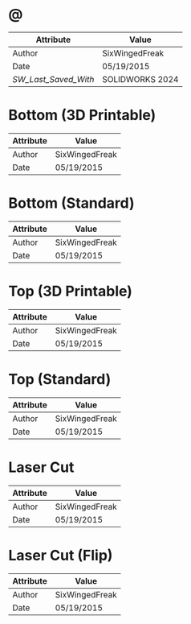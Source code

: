 # @
| Attribute | Value |
| ---  | ---     |
| Author | SixWingedFreak |
| Date | 05/19/2015 |
| _SW_Last_Saved_With_ | SOLIDWORKS 2024 |
# Bottom (3D Printable)
| Attribute | Value |
| ---  | ---     |
| Author | SixWingedFreak |
| Date | 05/19/2015 |
# Bottom (Standard)
| Attribute | Value |
| ---  | ---     |
| Author | SixWingedFreak |
| Date | 05/19/2015 |
# Top (3D Printable)
| Attribute | Value |
| ---  | ---     |
| Author | SixWingedFreak |
| Date | 05/19/2015 |
# Top (Standard)
| Attribute | Value |
| ---  | ---     |
| Author | SixWingedFreak |
| Date | 05/19/2015 |
# Laser Cut
| Attribute | Value |
| ---  | ---     |
| Author | SixWingedFreak |
| Date | 05/19/2015 |
# Laser Cut (Flip)
| Attribute | Value |
| ---  | ---     |
| Author | SixWingedFreak |
| Date | 05/19/2015 |
